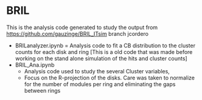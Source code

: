 # BRIL

This is the analysis code generated to study the output from https://github.com/gauzinge/BRIL_ITsim branch jcordero

  * BRILanalyzer.ipynb = Analysis code to fit a CB distribution to the cluster counts for each disk and ring [This is a old code that was made before working on the stand alone simulation of the hits and cluster counts]
  * BRIL_Ana.ipynb 
      * Analysis code used to study the several Cluster variables, 
      * Focus on the R-projection of the disks. Care was taken to normalize for the number of modules per ring and  eliminating the gaps between rings

